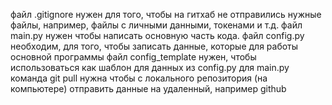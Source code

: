 файл .gitignore нужен для того, чтобы на гитхаб не отправились нужные файлы, например, файлы с личными данными, токенами и т.д.
файл main.py нужен чтобы написать основную часть кода.
файл config.py необходим, для того, чтобы записать данные, которые для работы основной программы
файл config_template нужен, чтобы использоваться как шаблон для данных из config.py для main.py
команда git pull нужна чтобы с локального репозитория (на компьютере) отправить данные на удаленный, например github